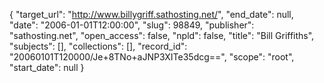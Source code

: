 {
  "target_url": "http://www.billygriff.sathosting.net/", 
  "end_date": null, 
  "date": "2006-01-01T12:00:00", 
  "slug": 98849, 
  "publisher": "sathosting.net", 
  "open_access": false, 
  "npld": false, 
  "title": "Bill Griffiths", 
  "subjects": [], 
  "collections": [], 
  "record_id": "20060101T120000/Je+8TNo+aJNP3XITe35dcg==", 
  "scope": "root", 
  "start_date": null
}

